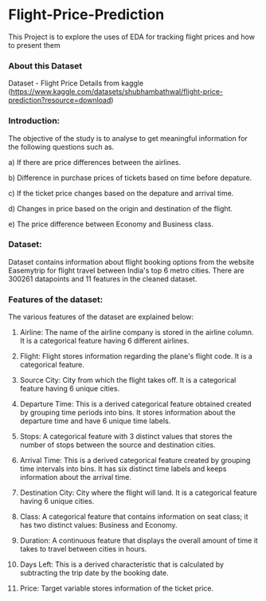 # Flight-Price-Prediction
This Project is to explore the uses of EDA for tracking flight prices and how to present them

### About this Dataset
Dataset - Flight Price Details from kaggle (https://www.kaggle.com/datasets/shubhambathwal/flight-price-prediction?resource=download)

### Introduction:
The objective of the study is to analyse to get meaningful information for the following questions such as.

a) If there are price differences between the airlines.

b) Difference in purchase prices of tickets based on time before depature.

c) If the ticket price changes based on the depature and arrival time. 

d) Changes in price based on the origin and destination of the flight.

e) The price difference between Economy and Business class.

### Dataset:
Dataset contains information about flight booking options from the website Easemytrip for flight travel between India's top 6 metro cities. There are 300261 datapoints and 11 features in the cleaned dataset.

### Features of the dataset:
The various features of the dataset are explained below:

1) Airline: The name of the airline company is stored in the airline column. It is a categorical feature having 6 different airlines.

2) Flight: Flight stores information regarding the plane's flight code. It is a categorical feature.

3) Source City: City from which the flight takes off. It is a categorical feature having 6 unique cities.

4) Departure Time: This is a derived categorical feature obtained created by grouping time periods into bins. It stores information about the departure time and have 6 unique time labels.

5) Stops: A categorical feature with 3 distinct values that stores the number of stops between the source and destination cities.

6) Arrival Time: This is a derived categorical feature created by grouping time intervals into bins. It has six distinct time labels and keeps information about the arrival time.

7) Destination City: City where the flight will land. It is a categorical feature having 6 unique cities.

8) Class: A categorical feature that contains information on seat class; it has two distinct values: Business and Economy.

9) Duration: A continuous feature that displays the overall amount of time it takes to travel between cities in hours.

10) Days Left: This is a derived characteristic that is calculated by subtracting the trip date by the booking date.

11) Price: Target variable stores information of the ticket price.

